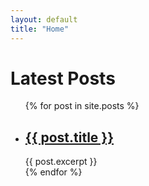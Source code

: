 ```yaml
---
layout: default
title: "Home"
---
```


<h1>Latest Posts</h1>

<ul>
    {% for post in site.posts %}
    <li>
        <h2><a href="{{ post.url | relative_url }}">{{ post.title }}</a></h2>
        {{ post.excerpt }}
    </li>
    {% endfor %}
</ul>
